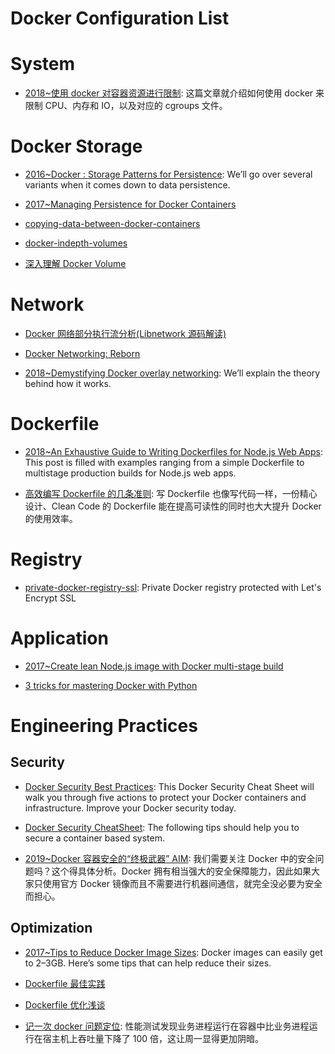 # Docker Configuration List

# System

- [2018~使用 docker 对容器资源进行限制](http://cizixs.com/2017/08/04/docker-resources-limit): 这篇文章就介绍如何使用 docker 来限制 CPU、内存和 IO，以及对应的 cgroups 文件。

# Docker Storage

- [2016~Docker : Storage Patterns for Persistence](https://parg.co/Ur8): We’ll go over several variants when it comes down to data persistence.

- [2017~Managing Persistence for Docker Containers](https://thenewstack.io/methods-dealing-container-storage/)

- [copying-data-between-docker-containers](https://medium.com/@gchudnov/copying-data-between-docker-containers-26890935da3f)

- [docker-indepth-volumes](http://container42.com/2014/11/03/docker-indepth-volumes/)

- [深入理解 Docker Volume](http://dockone.io/article/128)

# Network

- [Docker 网络部分执行流分析(Libnetwork 源码解读)](http://dockone.io/article/1255)

- [Docker Networking: Reborn](http://www.container42.com/2015/10/30/docker-networking-reborn/)

- [2018~Demystifying Docker overlay networking](http://blog.nigelpoulton.com/demystifying-docker-overlay-networking/): We’ll explain the theory behind how it works.

# Dockerfile

- [2018~An Exhaustive Guide to Writing Dockerfiles for Node.js Web Apps](https://parg.co/UyX): This post is filled with examples ranging from a simple Dockerfile to multistage production builds for Node.js web apps.

- [高效编写 Dockerfile 的几条准则](https://www.jianshu.com/p/a9d08ba3d979?from=groupmessage&isappinstalled=0): 写 Dockerfile 也像写代码一样，一份精心设计、Clean Code 的 Dockerfile 能在提高可读性的同时也大大提升 Docker 的使用效率。

# Registry

- [private-docker-registry-ssl](https://github.com/fzuleta/private-docker-registry-ssl): Private Docker registry protected with Let's Encrypt SSL

# Application

- [2017~Create lean Node.js image with Docker multi-stage build](https://codefresh.io/blog/node_docker_multistage/)

- [3 tricks for mastering Docker with Python](https://hackernoon.com/3-tricks-for-mastering-docker-with-python-99876412348d?source=reading_list---------6-1---------)

# Engineering Practices

## Security

- [Docker Security Best Practices](https://www.sqreen.io/resources/docker-security-best-practices): This Docker Security Cheat Sheet will walk you through five actions to protect your Docker containers and infrastructure. Improve your Docker security today.

- [Docker Security CheatSheet](https://parg.co/d6b): The following tips should help you to secure a container based system.

- [2019~Docker 容器安全的“终极武器” AIM](https://mp.weixin.qq.com/s/i9lMWgST6ZdRGxau5hGt9g): 我们需要关注 Docker 中的安全问题吗？这个得具体分析。Docker 拥有相当强大的安全保障能力，因此如果大家只使用官方 Docker 镜像而且不需要进行机器间通信，就完全没必要为安全而担心。

## Optimization

- [2017~Tips to Reduce Docker Image Sizes](https://parg.co/beS): Docker images can easily get to 2–3GB. Here’s some tips that can help reduce their sizes.

- [Dockerfile 最佳实践](http://dockone.io/article/132)

- [Dockerfile 优化浅谈](http://dockone.io/article/255)

- [记一次 docker 问题定位](https://parg.co/lIW): 性能测试发现业务进程运行在容器中比业务进程运行在宿主机上吞吐量下降了 100 倍，这让周一显得更加阴暗。
